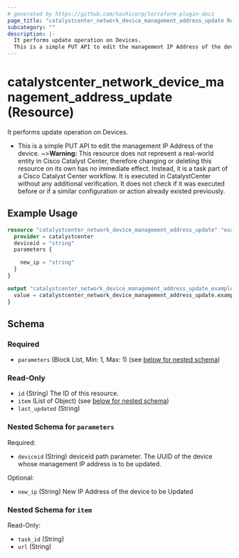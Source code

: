 ```yaml
---
# generated by https://github.com/hashicorp/terraform-plugin-docs
page_title: "catalystcenter_network_device_management_address_update Resource - terraform-provider-catalystcenter"
subcategory: ""
description: |-
  It performs update operation on Devices.
  This is a simple PUT API to edit the management IP Address of the device.
---
```


# catalystcenter_network_device_management_address_update (Resource)

It performs update operation on Devices.

- This is a simple PUT API to edit the management IP Address of the device.
~>**Warning:**
This resource does not represent a real-world entity in Cisco Catalyst Center, therefore changing or deleting this resource on its own has no immediate effect.
Instead, it is a task part of a Cisco Catalyst Center workflow. It is executed in CatalystCenter without any additional verification. It does not check if it was executed before or if a similar configuration or action already existed previously.

## Example Usage

```terraform
resource "catalystcenter_network_device_management_address_update" "example" {
  provider = catalystcenter
  deviceid = "string"
  parameters {

    new_ip = "string"
  }
}

output "catalystcenter_network_device_management_address_update_example" {
  value = catalystcenter_network_device_management_address_update.example
}
```

<!-- schema generated by tfplugindocs -->
## Schema

### Required

- `parameters` (Block List, Min: 1, Max: 1) (see [below for nested schema](#nestedblock--parameters))

### Read-Only

- `id` (String) The ID of this resource.
- `item` (List of Object) (see [below for nested schema](#nestedatt--item))
- `last_updated` (String)

<a id="nestedblock--parameters"></a>
### Nested Schema for `parameters`

Required:

- `deviceid` (String) deviceid path parameter. The UUID of the device whose management IP address is to be updated.

Optional:

- `new_ip` (String) New IP Address of the device to be Updated


<a id="nestedatt--item"></a>
### Nested Schema for `item`

Read-Only:

- `task_id` (String)
- `url` (String)
